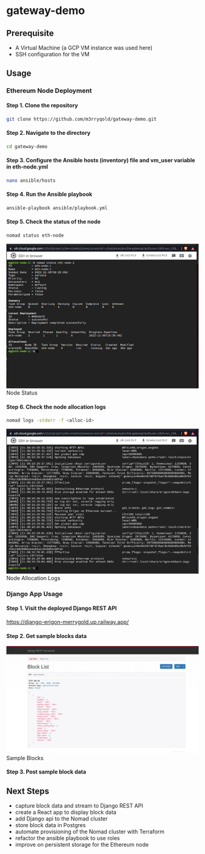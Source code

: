 # gateway-demo

## Prerequisite

- A Virtual Machine (a GCP VM instance was used here)
- SSH configuration for the VM

## Usage
### Ethereum Node Deployment

#### Step 1. Clone the repository
```bash
git clone https://github.com/m3rryqold/gateway-demo.git
```
#### Step 2. Navigate to the directory
```bash
cd gateway-demo
```
#### Step 3. Configure the Ansible hosts (inventory) file and vm_user variable in eth-node.yml
```bash
nano ansible/hosts
```
#### Step 4. Run the Ansible playbook
```bash
ansible-playbook ansible/playbook.yml
```
#### Step 5. Check the status of the node
```bash
nomad status eth-node
```
![Node Status](2022-11-30-19-27-53.png)Node Status
#### Step 6. Check the node allocation logs
```bash
nomad logs -stderr -f <alloc-id>
```
![Node Allocation Logs](2022-11-30-19-33-06.png)Node Allocation Logs
### Django App Usage

#### Step 1. Visit the deployed Django REST API
https://django-erigon-merrygold.up.railway.app/

#### Step 2. Get sample blocks data
![Sample Blocks](2022-11-30-18-57-42.png)Sample Blocks

#### Step 3. Post sample block data

## Next Steps

- capture block data and stream to Django REST API
- create a React app to display block data
- add Django api to the Nomad cluster
- store block data in Postgres
- automate provisioning of the Nomad cluster with Terraform
- refactor the ansible playbook to use roles
- improve on persistent storage for the Ethereum node
